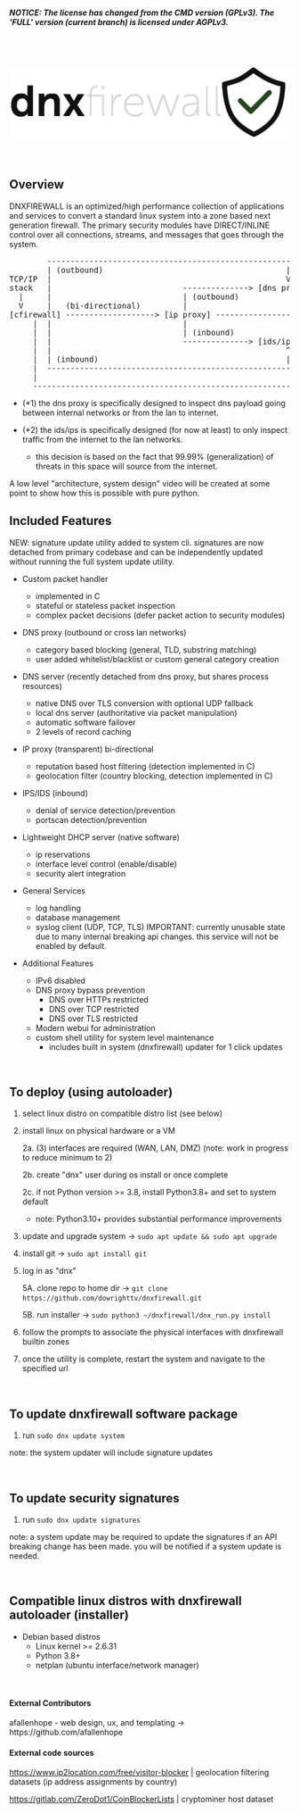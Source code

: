 <h5><strong>NOTICE: The license has changed from the CMD version (GPLv3). The 'FULL' version (current branch) is licensed under AGPLv3.</strong></h5>

<h1>
	<br>
	<img src="https://raw.githubusercontent.com/DOWRIGHTTV/dnxfirewall/dnxfirewall/dnx_webui/static/assets/images/dnxlogo_v2.png" alt="dnxfirewall logo">
	<br>
</h1>

<br>
<h2>Overview</h2>
<span>
  DNXFIREWALL is an optimized/high performance collection of applications and services to convert a standard linux system
  into a zone based next generation firewall. The primary security modules have DIRECT/INLINE control over all connections, streams, 
  and messages that goes through the system.

<pre>
        ----------------------------------------------------
        | (outbound)                                       |
TCP/IP  |                                                  V                      TCP/IP
stack   |                            --------------> [dns proxy (*1)] --------    stack
  |     |                            | (outbound)                            |     ^
  V     |   (bi-directional)         |                                       V     |
[cfirewall] -------------------> [ip proxy] ----------------------> ((*packet verdict*))
     |  |                            |                                     ^    ^            
     |  |                            | (inbound)                           |    |
     |  |                            --------------> [ids/ips (*2)] --------    |
     |  |                                                  ^                    |
     |  | (inbound)                                        |                    |
     |  ----------------------------------------------------                    |
     |                                                                          |
     ----------------------------------------------------------------------------
</pre>

- (*1) the dns proxy is specifically designed to inspect dns payload going between internal networks or from the lan to internet.

- (*2) the ids/ips is specifically designed (for now at least) to only inspect traffic from the internet to the lan networks. 
  - this decision is based on the fact that 99.99% (generalization) of threats in this space will source from the internet.

</span>
A low level "architecture, system design" video will be created at some point to show how this is possible with pure python.

<br>
<h2>Included Features</h2>

NEW: signature update utility added to system cli. signatures are now detached from primary codebase and can be
independently updated without running the full system update utility.

- Custom packet handler
  - implemented in C
  - stateful or stateless packet inspection
  - complex packet decisions (defer packet action to security modules)

- DNS proxy (outbound or cross lan networks)
   - category based blocking (general, TLD, substring matching)
   - user added whitelist/blacklist or custom general category creation

- DNS server (recently detached from dns proxy, but shares process resources)
  - native DNS over TLS conversion with optional UDP fallback
  - local dns server (authoritative via packet manipulation)
  - automatic software failover
  - 2 levels of record caching

- IP proxy (transparent) bi-directional
   - reputation based host filtering (detection implemented in C)
   - geolocation filter (country blocking, detection implemented in C)

- IPS/IDS (inbound)
   - denial of service detection/prevention
   - portscan detection/prevention

- Lightweight DHCP server (native software)
   - ip reservations
   - interface level control (enable/disable)
   - security alert integration

- General Services
   - log handling
   - database management
   - syslog client (UDP, TCP, TLS) IMPORTANT: currently unusable state due to many internal breaking api changes. this service will not be enabled by default.
    
- Additional Features
   - IPv6 disabled
   - DNS proxy bypass prevention
     - DNS over HTTPs restricted
     - DNS over TCP restricted
     - DNS over TLS restricted
   - Modern webui for administration
   - custom shell utility for system level maintenance
     - includes built in system (dnxfirewall) updater for 1 click updates

<br>
<h2>To deploy (using autoloader)</h2>

1. select linux distro on compatible distro list (see below)

2. install linux on physical hardware or a VM
	
	2a. (3) interfaces are required (WAN, LAN, DMZ) (note: work in progress to reduce minimum to 2)
	
	2b. create "dnx" user during os install or once complete
	
	2c. if not Python version >= 3.8, install Python3.8+ and set to system default 

    - note: Python3.10+ provides substantial performance improvements

3. update and upgrade system -> ```sudo apt update && sudo apt upgrade```

4. install git -> ```sudo apt install git```

5. log in as "dnx"
	
    5A. clone repo to home dir -> ```git clone https://github.com/dowrighttv/dnxfirewall.git```
        
    5B. run installer -> ```sudo python3 ~/dnxfirewall/dnx_run.py install```
	
7. follow the prompts to associate the physical interfaces with dnxfirewall builtin zones
	
8. once the utility is complete, restart the system and navigate to the specified url

<br>
<h2>To update dnxfirewall software package</h2>

1. run ```sudo dnx update system```

note: the system updater will include signature updates

<br>
<h2>To update security signatures</h2>

1. run ```sudo dnx update signatures```

note: a system update may be required to update the signatures if an API breaking change has been made. you will be
notified if a system update is needed.

<br>
<h2>Compatible linux distros with dnxfirewall autoloader (installer)</h2>

- Debian based distros
  - Linux kernel >= 2.6.31
  - Python 3.8+
  - netplan	(ubuntu interface/network manager)

<br>

<h4>External Contributors</h4>
afallenhope - web design, ux, and templating -> https://github.com/afallenhope

<h4>External code sources</h4>

https://www.ip2location.com/free/visitor-blocker | geolocation filtering datasets (ip address assignments by country)

https://gitlab.com/ZeroDot1/CoinBlockerLists | cryptominer host dataset
